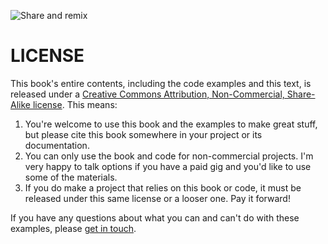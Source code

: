 ![Share and remix](images/license.jpg)

# LICENSE  
This book's entire contents, including the code examples and this text, is released under a [Creative Commons Attribution, Non-Commercial, Share-Alike license](http://creativecommons.org/licenses/by-nc-sa/3.0/). This means:  

1. You're welcome to use this book and the examples to make great stuff, but please cite this book somewhere in your project or its documentation.  
2. You can only use the book and code for non-commercial projects. I'm very happy to talk options if you have a paid gig and you'd like to use some of the materials.  
3. If you do make a project that relies on this book or code, it must be released under this same license or a looser one. Pay it forward!

If you have any questions about what you can and can't do with these examples, please [get in touch](mailto:mail@jeffreythompson.org).